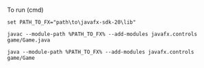 To run (cmd)
    
    set PATH_TO_FX="path\to\javafx-sdk-20\lib"

    javac --module-path %PATH_TO_FX% --add-modules javafx.controls game/Game.java

    java --module-path %PATH_TO_FX% --add-modules javafx.controls game/Game
